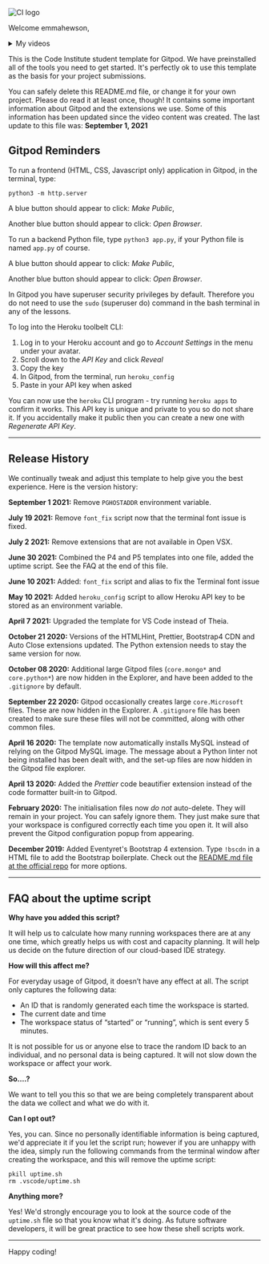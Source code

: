 ![CI logo](https://codeinstitute.s3.amazonaws.com/fullstack/ci_logo_small.png)

Welcome emmahewson,

<details><summary>My videos</summary>

https://github.com/emmahewson/quiz-tutorial/assets/116887840/3ec1f561-80bc-41e5-9ad7-6d95bd27941d


https://github.com/emmahewson/quiz-tutorial/assets/116887840/a7ffae62-de31-4bc2-8542-defcbf04afb5




https://github.com/emmahewson/quiz-tutorial/assets/116887840/4c506386-74b3-430a-81f1-b35443c4b5dd


https://github.com/emmahewson/quiz-tutorial/assets/116887840/bbad72f3-c635-43c6-8ffc-ae1c2c037a7f



https://github.com/emmahewson/quiz-tutorial/assets/116887840/c3470f4f-4887-4bd0-863a-2c53671549dc


https://github.com/emmahewson/quiz-tutorial/assets/116887840/a7d39f5f-f463-44e8-8a5e-c0ebf7e5c9ea


https://github.com/emmahewson/quiz-tutorial/assets/116887840/ef27ce89-ccab-4bfc-9c5c-9e10caec65f5



https://github.com/emmahewson/quiz-tutorial/assets/116887840/9ffaada8-7cd9-4736-84d3-b616322db6a2



https://github.com/emmahewson/quiz-tutorial/assets/116887840/c74f8428-46f4-4a79-a2e5-722e8d912ef2



https://github.com/emmahewson/quiz-tutorial/assets/116887840/9bb30550-2a39-419c-b132-a0f961435206




https://github.com/emmahewson/quiz-tutorial/assets/116887840/0f15a5c4-770a-435a-ab8f-89ea313e4437



https://github.com/emmahewson/quiz-tutorial/assets/116887840/bf77a080-5fb1-44a4-a4e9-04be8a029257


https://github.com/emmahewson/quiz-tutorial/assets/116887840/eb8faeab-0f88-4ec3-9ca9-43567d50cea3



https://github.com/emmahewson/quiz-tutorial/assets/116887840/81a1af5c-6b3f-4618-97a3-fd19b69d417e



https://github.com/emmahewson/quiz-tutorial/assets/116887840/914e2747-2f40-4cd2-aa88-be25c2c07418




https://github.com/emmahewson/quiz-tutorial/assets/116887840/ea1bcf08-9749-4fad-9e06-c28cea2414c9



https://github.com/emmahewson/quiz-tutorial/assets/116887840/d5d15f41-2e6b-4054-a81f-4acb0797e22b
</details>

This is the Code Institute student template for Gitpod. We have preinstalled all of the tools you need to get started. It's perfectly ok to use this template as the basis for your project submissions.

You can safely delete this README.md file, or change it for your own project. Please do read it at least once, though! It contains some important information about Gitpod and the extensions we use. Some of this information has been updated since the video content was created. The last update to this file was: **September 1, 2021**

## Gitpod Reminders

To run a frontend (HTML, CSS, Javascript only) application in Gitpod, in the terminal, type:

`python3 -m http.server`

A blue button should appear to click: _Make Public_,

Another blue button should appear to click: _Open Browser_.

To run a backend Python file, type `python3 app.py`, if your Python file is named `app.py` of course.

A blue button should appear to click: _Make Public_,

Another blue button should appear to click: _Open Browser_.

In Gitpod you have superuser security privileges by default. Therefore you do not need to use the `sudo` (superuser do) command in the bash terminal in any of the lessons.

To log into the Heroku toolbelt CLI:

1. Log in to your Heroku account and go to *Account Settings* in the menu under your avatar.
2. Scroll down to the *API Key* and click *Reveal*
3. Copy the key
4. In Gitpod, from the terminal, run `heroku_config`
5. Paste in your API key when asked

You can now use the `heroku` CLI program - try running `heroku apps` to confirm it works. This API key is unique and private to you so do not share it. If you accidentally make it public then you can create a new one with _Regenerate API Key_.

------

## Release History

We continually tweak and adjust this template to help give you the best experience. Here is the version history:

**September 1 2021:** Remove `PGHOSTADDR` environment variable.

**July 19 2021:** Remove `font_fix` script now that the terminal font issue is fixed.

**July 2 2021:** Remove extensions that are not available in Open VSX.

**June 30 2021:** Combined the P4 and P5 templates into one file, added the uptime script. See the FAQ at the end of this file.

**June 10 2021:** Added: `font_fix` script and alias to fix the Terminal font issue

**May 10 2021:** Added `heroku_config` script to allow Heroku API key to be stored as an environment variable.

**April 7 2021:** Upgraded the template for VS Code instead of Theia.

**October 21 2020:** Versions of the HTMLHint, Prettier, Bootstrap4 CDN and Auto Close extensions updated. The Python extension needs to stay the same version for now.

**October 08 2020:** Additional large Gitpod files (`core.mongo*` and `core.python*`) are now hidden in the Explorer, and have been added to the `.gitignore` by default.

**September 22 2020:** Gitpod occasionally creates large `core.Microsoft` files. These are now hidden in the Explorer. A `.gitignore` file has been created to make sure these files will not be committed, along with other common files.

**April 16 2020:** The template now automatically installs MySQL instead of relying on the Gitpod MySQL image. The message about a Python linter not being installed has been dealt with, and the set-up files are now hidden in the Gitpod file explorer.

**April 13 2020:** Added the _Prettier_ code beautifier extension instead of the code formatter built-in to Gitpod.

**February 2020:** The initialisation files now _do not_ auto-delete. They will remain in your project. You can safely ignore them. They just make sure that your workspace is configured correctly each time you open it. It will also prevent the Gitpod configuration popup from appearing.

**December 2019:** Added Eventyret's Bootstrap 4 extension. Type `!bscdn` in a HTML file to add the Bootstrap boilerplate. Check out the <a href="https://github.com/Eventyret/vscode-bcdn" target="_blank">README.md file at the official repo</a> for more options.

------

## FAQ about the uptime script

**Why have you added this script?**

It will help us to calculate how many running workspaces there are at any one time, which greatly helps us with cost and capacity planning. It will help us decide on the future direction of our cloud-based IDE strategy.

**How will this affect me?**

For everyday usage of Gitpod, it doesn’t have any effect at all. The script only captures the following data:

- An ID that is randomly generated each time the workspace is started.
- The current date and time
- The workspace status of “started” or “running”, which is sent every 5 minutes.

It is not possible for us or anyone else to trace the random ID back to an individual, and no personal data is being captured. It will not slow down the workspace or affect your work.

**So….?**

We want to tell you this so that we are being completely transparent about the data we collect and what we do with it.

**Can I opt out?**

Yes, you can. Since no personally identifiable information is being captured, we'd appreciate it if you let the script run; however if you are unhappy with the idea, simply run the following commands from the terminal window after creating the workspace, and this will remove the uptime script:

```
pkill uptime.sh
rm .vscode/uptime.sh
```

**Anything more?**

Yes! We'd strongly encourage you to look at the source code of the `uptime.sh` file so that you know what it's doing. As future software developers, it will be great practice to see how these shell scripts work.

---

Happy coding!
